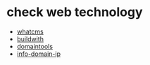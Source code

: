 # check web technology
* [whatcms](https://whatcms.org/)
* [buildwith](https://builtwith.com/)
* [domaintools](https://whois.domaintools.com/)
* [info-domain-ip](https://intodns.com/)